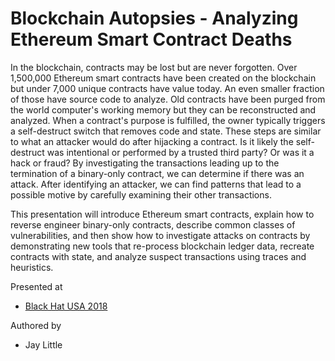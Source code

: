 # Blockchain Autopsies - Analyzing Ethereum Smart Contract Deaths

In the blockchain, contracts may be lost but are never forgotten. Over 1,500,000 Ethereum smart contracts have been created on the blockchain but under 7,000 unique contracts have value today. An even smaller fraction of those have source code to analyze. Old contracts have been purged from the world computer's working memory but they can be reconstructed and analyzed. When a contract's purpose is fulfilled, the owner typically triggers a self-destruct switch that removes code and state. These steps are similar to what an attacker would do after hijacking a contract. Is it likely the self-destruct was intentional or performed by a trusted third party? Or was it a hack or fraud? By investigating the transactions leading up to the termination of a binary-only contract, we can determine if there was an attack. After identifying an attacker, we can find patterns that lead to a possible motive by carefully examining their other transactions.

This presentation will introduce Ethereum smart contracts, explain how to reverse engineer binary-only contracts, describe common classes of vulnerabilities, and then show how to investigate attacks on contracts by demonstrating new tools that re-process blockchain ledger data, recreate contracts with state, and analyze suspect transactions using traces and heuristics.

Presented at

* [Black Hat USA 2018](https://www.blackhat.com/us-18/briefings.html#blockchain-autopsies-analyzing-ethereum-smart-contract-deaths)

Authored by

* Jay Little
